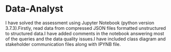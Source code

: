 # Data-Analyst
I have solved the assessment using Jupyter Notebook (python version 3.7.3).Firstly, read data from compressed JSON files formatted unstructured to structured data.I have added comments in the notebook answering most of the queries and the data quality issues.I have included class diagram and stakeholder communication files along with IPYNB file.

